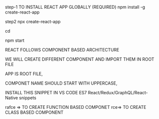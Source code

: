 step-1 TO INSTALL REACT APP GLOBALLY (REQUIRED)
npm install -g create-react-app


step2 npx create-react-app <app-name>


cd <my-app>

npm start


REACT FOLLOWS  COMPONENT BASED ARCHITECTURE

WE WILL CREATE DIFFERENT COMPONENT AND IMPORT THEM IN ROOT FILE

APP IS ROOT FILE,

COMPONET NAME SHOULD START WITH  UPPERCASE,

INSTALL THIS SNIPPET IN VS CODE
ES7 React/Redux/GraphQL/React-Native snippets


rafce => TO CREATE FUNCTION BASED COMPONET
rce=> TO CREATE CLASS BASED COMPONENT

